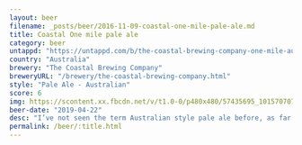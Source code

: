```yaml
---
layout: beer
filename: _posts/beer/2016-11-09-coastal-one-mile-pale-ale.md
title: Coastal One mile pale ale
category: beer
untappd: "https://untappd.com/b/the-coastal-brewing-company-one-mile-aussie-pale-ale/2636667"
country: "Australia"
brewery: "The Coastal Brewing Company"
breweryURL: "/brewery/the-coastal-brewing-company.html"
style: "Pale Ale - Australian"
score: 6
img: https://scontent.xx.fbcdn.net/v/t1.0-0/p480x480/57435695_10157070720893745_6531291586603515904_n.jpg?_nc_cat=103&_nc_ht=scontent.xx&oh=16e66b1e599bbf8620786ab8eac18ba0&oe=5D357C49
beer-date: "2019-04-22"
desc: "I’ve not seen the term Australian style pale ale before, as far as I can see this is just a lager. In that regard it’s better than mass market Australian lagers, but not enough to make it worth a purchase"
permalink: /beer/:title.html
---
```

